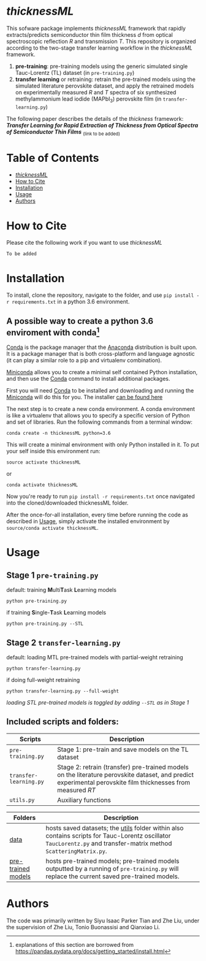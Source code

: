 # _thicknessML_
This sofware package implements _thicknessML_ framework that rapidly extracts/predicts semiconductor thin film thickness _d_ from optical spectroscopic reflection _R_ and transmission _T_. This repository is organized according to the two-stage transfer learning workflow in the _thicknessML_ framework.
1. **pre-training**: pre-training models using the generic simulated single Tauc-Lorentz (TL) dataset (in `pre-training.py`)
2. **transfer learning** or retraining: retrain the pre-trained models using the simulated literature perovskite dataset, and apply the retrained models on experimentally measured _R_ and _T_ spectra of six synthesized methylammonium lead iodide (MAPbI<sub>3</sub>) perovskite film (in `transfer-learning.py`)

The following paper describes the details of the _thickness_ framework: **_Transfer Learning for Rapid Extraction of Thickness from Optical Spectra of Semiconductor Thin Films_** <sub>(link to be added)</sub>
# Table of Contents
- [_thicknessML_](#thicknessML)
- [How to Cite](#how-to-cite)
- [Installation](#installation)
- [Usage](#usage)
- [Authors](#authors)

# How to Cite
Please cite the following work if you want to use _thicknessML_
```
To be added
```
# Installation
To install, clone the repository, navigate to the folder, and use `pip install -r requirements.txt` in a python 3.6 environment.

## A possible way to create a python 3.6 enviroment with conda[^1]
[Conda](https://conda.io/en/latest/) is the package manager that the [Anaconda](https://docs.continuum.io/anaconda/) distribution is built upon. It is a package manager that is both cross-platform and language agnostic (it can play a similar role to a pip and virtualenv combination).

[Miniconda](https://docs.conda.io/en/latest/miniconda.html) allows you to create a minimal self contained Python installation, and then use the [Conda](https://conda.io/en/latest/) command to install additional packages.

First you will need [Conda](https://conda.io/en/latest/) to be installed and downloading and running the [Miniconda](https://docs.conda.io/en/latest/miniconda.html) will do this for you. The installer [can be found here](https://docs.conda.io/en/latest/miniconda.html)

The next step is to create a new conda environment. A conda environment is like a virtualenv that allows you to specify a specific version of Python and set of libraries. Run the following commands from a terminal window:
```
conda create -n thicknessML python=3.6
```
This will create a minimal environment with only Python installed in it. To put your self inside this environment run:
```
source activate thicknessML
```
or

```
conda activate thicknessML
```

Now you're ready to run `pip install -r requirements.txt` once navigated into the cloned/downloaded thicknessML folder.

After the once-for-all installation, every time before running the code as described in [Usage](#usage),
 simply activate the installed environment by `source/conda activate thicknessML`.


# Usage

## Stage 1 `pre-training.py`
default: training **M**ulti**T**ask **L**earning models
```
python pre-training.py
```
if training **S**ingle-**T**ask **L**earning models
```
python pre-training.py --STL
```
## Stage 2 `transfer-learning.py`
default: loading MTL pre-trained models with partial-weight retraining
```
python transfer-learning.py
```
if doing full-weight retraining
```
python transfer-learning.py --full-weight
``` 
_loading STL pre-trained models is toggled by adding `--STL` as in Stage 1_

## Included scripts and folders:

| Scripts | Description |
| ------------- | ------------------------------ |
| `pre-training.py`      | Stage 1: pre-train and save models on the TL dataset|
| `transfer-learning.py`      | Stage 2: retrain (transfer) pre-trained models on the literature perovskite dataset, and predict experimental perovskite film thicknesses from measured _RT_|
| `utils.py` | Auxiliary functions|

| Folders | Description |
| ------------- | ------------------------------ |
| [data](./data)  | hosts saved datasets; the [utils](./data/utils/) folder within also contains scripts for Tauc-Lorentz oscillator `TaucLorentz.py` and transfer-matrix method `ScatteringMatrix.py`. |
| [pre-trained models](./pre-trained%20models/) | hosts pre-trained models; pre-trained models outputted by a running of `pre-training.py` will replace the current saved pre-trained models.


# Authors
The code was primarily written by Siyu Isaac Parker Tian and Zhe Liu, under the supervision of Zhe Liu, Tonio Buonassisi and Qianxiao Li.

[^1]: explanations of this section are borrowed from https://pandas.pydata.org/docs/getting_started/install.html
